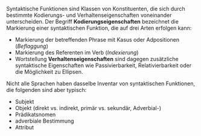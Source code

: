 Syntaktische Funktionen sind Klassen von Konstituenten, die sich durch bestimmte Kodierungs- und Verhaltenseigenschaften voneinander unterscheiden. Der Begriff **Kodierungseigenschaften** bezeichnet die Markierung einer syntaktischen Funktion, die auf drei Arten erfolgen kann:
* Markierung der betreffenden Phrase mit Kasus oder Adpositionen (*Beflaggung*)
* Markierung des Referenten im Verb (*Indexierung*)
* Wortstellung
**Verhaltenseigenschaften** sind dagegen zusätzliche syntaktische Eigenschaften wie Passivierbarkeit, Relativierbarkeit oder die Möglichkeit zu Ellipsen.
  
Nicht alle Sprachen haben dasselbe Inventar von syntaktischen Funktionen, die folgenden sind aber typisch:
* Subjekt
* Objekt (direkt vs. indirekt, primär vs. sekundär, Adverbial-)
* Prädikatsnomen
* adverbiale Bestimmung
* Attribut
